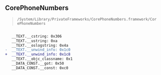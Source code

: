 ## CorePhoneNumbers

> `/System/Library/PrivateFrameworks/CorePhoneNumbers.framework/CorePhoneNumbers`

```diff

   __TEXT.__cstring: 0x306
   __TEXT.__ustring: 0xa
   __TEXT.__oslogstring: 0x4a
-  __TEXT.__unwind_info: 0x1c0
+  __TEXT.__unwind_info: 0x1c8
   __TEXT.__objc_classname: 0x1
   __DATA_CONST.__got: 0x50
   __DATA_CONST.__const: 0xc0

```
